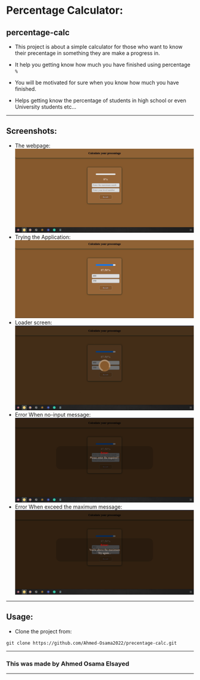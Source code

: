 #  Percentage Calculator:
## percentage-calc 
- This project is about a simple calculator for those who want to know their precentage in something they are make a progress in.
- It help you getting know how much you have finished using percentage ``` % ```

- You will be motivated for sure when you know how much you have finished.

- Helps getting know the percentage of students in high school or even University students etc...
---
## Screenshots:
- The webpage:
![Overview](./screenshots/overview.png)
- Trying the Application:
![Try](./screenshots/try.png)
- Loader screen:
![Loader](./screenshots/loader.png)
- Error When no-input message:
![Error Message](./screenshots/no-input-error-screen.png)
- Error When exceed the maximum message:
![Error Message](./screenshots/maximum-error-screen.png)

---
## Usage: 

- Clone the project from:
``` 
git clone https://github.com/Ahmed-Osama2022/precentage-calc.git 
```
---
### This was made by Ahmed Osama Elsayed
---
